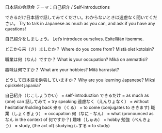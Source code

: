 日本語の会話会
テーマ：自己紹介 / Self-introductions

できるだけ日本語で話してみてください。わからないときは遠慮なく聞いてください。
Try to talk in Japanese as much as you can, and ask if you have any questions!

自己紹介をしましょう。 
Let’s introduce ourselves.
Esitellään itsemme.

どこから来（き）ましたか？
Where do you come from?
Mistä olet kotoisin?

職業は何（なん）ですか？
What is your occupation?
Mikä on ammattisi?

趣味は何ですか？
What are your hobbies?
Mitä harrastat?

どうして日本語を勉強していますか？
Why are you learning Japanese?
Miksi opiskelet japania?

自己紹介（じこしょうかい）	= self-introduction
できるだけ			= as much as (one) can
話してみて			= try speaking
遠慮なく（えんりょなく）	= without hesitation/holding back
来る（くる） 			= to come (conjugates to ききます)
職業（しょくぎょう）	= occupation
何（なに・なん）		= what (pronounced as なん in the context of 何ですか？)
趣味（しゅみ）		= hobby
勉強（べんきょう）		= study, (the act of) studying (+する = to study)
